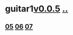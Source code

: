 # guitar1[v0.0.5](https://github.com/shanuan/guitar1/edit/master/2020/08/README.md) [..](..)
## [05](05) [06](06) [07](07)
